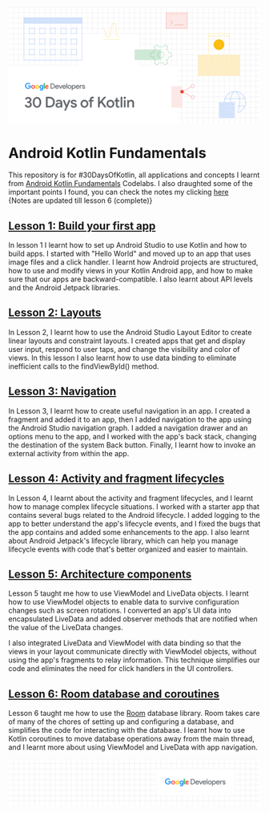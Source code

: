 ![#30DaysOfKotlin](https://github.com/jainayu/Android-Kotlin-Fundamentals/blob/master/%2330DaysOfKotlin.png)

# Android Kotlin Fundamentals
This repository is for #30DaysOfKotlin, all applications and concepts I learnt from [Android Kotlin Fundamentals](https://developer.android.com/courses/kotlin-android-fundamentals/overview) Codelabs.
I also draughted some of the important points I found, you can check the notes my clicking [here](https://www.evernote.com/shard/s672/sh/6ec55366-19fb-4dd5-826d-a266801d00f7/8e2bd36a9a3c407b9f7fb8fc9bf7e0b3)
<br>{Notes are updated till lesson 6 (complete)}

## [Lesson 1: Build your first app](https://developer.android.com/courses/kotlin-android-fundamentals/overview#lesson_1_build_your_first_app)

In lesson 1 I learnt how to set up Android Studio to use Kotlin and how to build apps. I started with "Hello World" and moved up to an app that uses image files and a click handler. I learnt how Android projects are structured, how to use and modify views in your Kotlin Android app, and how to make sure that our apps are backward-compatible. I also learnt about API levels and the Android Jetpack libraries.

## [Lesson 2: Layouts](https://developer.android.com/courses/kotlin-android-fundamentals/overview#lesson_2_layouts)

In Lesson 2, I learnt how to use the Android Studio Layout Editor to create linear layouts and constraint layouts. I created apps that get and display user input, respond to user taps, and change the visibility and color of views. In this lesson I also learnt how to use data binding to eliminate inefficient calls to the findViewById() method.

## [Lesson 3: Navigation](https://codelabs.developers.google.com/codelabs/kotlin-android-training-create-and-add-fragment/index.html?index=..%2F..android-kotlin-fundamentals#0)

In Lesson 3, I learnt how to create useful navigation in an app. I created a fragment and added it to an app, then I added navigation to the app using the Android Studio navigation graph. I added a navigation drawer and an options menu to the app, and I worked with the app's back stack, changing the destination of the system Back button. Finally, I learnt how to invoke an external activity from within the app.

## [Lesson 4: Activity and fragment lifecycles](https://codelabs.developers.google.com/codelabs/kotlin-android-training-lifecycles-logging/index.html?index=..%2F..android-kotlin-fundamentals#0)
In Lesson 4, I learnt about the activity and fragment lifecycles, and I learnt how to manage complex lifecycle situations. I worked with a starter app that contains several bugs related to the Android lifecycle. I added logging to the app to better understand the app's lifecycle events, and I fixed the bugs that the app contains and added some enhancements to the app. I also learnt about Android Jetpack's lifecycle library, which can help you manage lifecycle events with code that's better organized and easier to maintain.

## [Lesson 5: Architecture components](https://codelabs.developers.google.com/codelabs/kotlin-android-training-view-model/index.html?index=..%2F..android-kotlin-fundamentals#0)
Lesson 5 taught me how to use ViewModel and LiveData objects. I learnt how to use ViewModel objects to enable data to survive configuration changes such as screen rotations. I converted an app's UI data into encapsulated LiveData and added observer methods that are notified when the value of the LiveData changes.

I also integrated LiveData and ViewModel with data binding so that the views in your layout communicate directly with ViewModel objects, without using the app's fragments to relay information. This technique simplifies our code and eliminates the need for click handlers in the UI controllers.

## [Lesson 6: Room database and coroutines](https://codelabs.developers.google.com/codelabs/kotlin-android-training-room-database/index.html?index=..%2F..android-kotlin-fundamentals#0)
Lesson 6 taught me how to use the [Room](https://developer.android.com/topic/libraries/architecture/room) database library. Room takes care of many of the chores of setting up and configuring a database, and simplifies the code for interacting with the database. I learnt how to use Kotlin coroutines to move database operations away from the main thread, and I learnt more about using ViewModel and LiveData with app navigation.



![GoogleDeveloperFooterImage](https://github.com/jainayu/Android-Kotlin-Fundamentals/blob/master/GoogleDeveloper.png)
